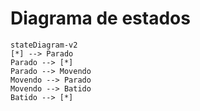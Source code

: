 # Diagrama de estados

```mermaid
stateDiagram-v2
[*] --> Parado
Parado --> [*]
Parado --> Movendo
Movendo --> Parado
Movendo --> Batido
Batido --> [*]
```